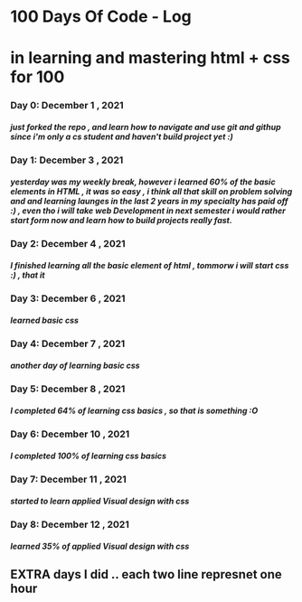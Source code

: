 # 100 Days Of Code - Log
# in learning and mastering html + css for 100 

### Day 0:  December 1 , 2021 
##### just forked the repo , and learn how to navigate and use git and githup since i'm only a cs student and haven't build project yet :)

### Day 1:  December 3 , 2021 
##### yesterday was my weekly break, however i learned 60% of the basic elements in HTML , it was so easy , i think all that skill on problem solving and and learning launges in the last 2 years in my specialty has paid off :) , even tho i will take web Development in next semester i would rather start form now and learn how to build projects really fast.

### Day 2:  December 4 , 2021 
##### I finished learning all the basic element of html , tommorw i will start css :) , that it

### Day 3:  December 6 , 2021 
##### learned basic css 

### Day 4:  December 7 , 2021 
##### another day of learning basic css 

### Day 5:  December 8 , 2021 
##### I completed 64% of learning css basics , so that is something :O

### Day 6:  December 10 , 2021 
##### I completed 100% of learning css basics 

### Day 7:  December 11 , 2021 
##### started to learn applied Visual design with css

### Day 8:  December 12 , 2021 
##### learned 35% of applied Visual design with css



## EXTRA days I did .. each two line represnet one hour 
